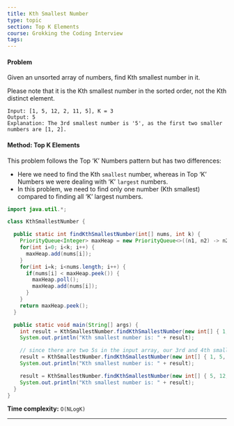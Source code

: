 ```yaml
---
title: Kth Smallest Number
type: topic
section: Top K Elements
course: Grokking the Coding Interview
tags:
---
```

#### Problem
Given an unsorted array of numbers, find Kth smallest number in it.

Please note that it is the Kth smallest number in the sorted order, not the Kth distinct element.
```
Input: [1, 5, 12, 2, 11, 5], K = 3
Output: 5
Explanation: The 3rd smallest number is '5', as the first two smaller numbers are [1, 2].
```

#### Method: Top K Elements
This problem follows the Top ‘K’ Numbers pattern but has two differences:
- Here we need to find the Kth `smallest` number, whereas in Top ‘K’ Numbers we were dealing with ‘K’ `largest` numbers.
- In this problem, we need to find only one number (Kth smallest) compared to finding all ‘K’ largest numbers.

```java
import java.util.*;

class KthSmallestNumber {

  public static int findKthSmallestNumber(int[] nums, int k) {
    PriorityQueue<Integer> maxHeap = new PriorityQueue<>((n1, n2) -> n2 - n1);
    for(int i=0; i<k; i++) {
      maxHeap.add(nums[i]);
    }
    for(int i=k; i<nums.length; i++) {
      if(nums[i] < maxHeap.peek()) {
        maxHeap.poll();
        maxHeap.add(nums[i]);
      }
    }
    return maxHeap.peek();
  }

  public static void main(String[] args) {
    int result = KthSmallestNumber.findKthSmallestNumber(new int[] { 1, 5, 12, 2, 11, 5 }, 3);
    System.out.println("Kth smallest number is: " + result);

    // since there are two 5s in the input array, our 3rd and 4th smallest numbers should be a '5'
    result = KthSmallestNumber.findKthSmallestNumber(new int[] { 1, 5, 12, 2, 11, 5 }, 4);
    System.out.println("Kth smallest number is: " + result);

    result = KthSmallestNumber.findKthSmallestNumber(new int[] { 5, 12, 11, -1, 12 }, 3);
    System.out.println("Kth smallest number is: " + result);
  }
}
```
**Time complexity:** `O(NLogK)`


---